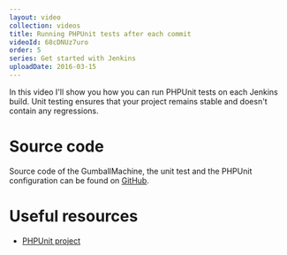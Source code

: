 ```yaml
---
layout: video
collection: videos
title: Running PHPUnit tests after each commit
videoId: 68cDNUz7uro
order: 5
series: Get started with Jenkins
uploadDate: 2016-03-15
---
```


In this video I'll show you how you can run PHPUnit tests on each Jenkins build. Unit testing ensures that your project remains stable and doesn't contain any regressions.

# Source code
Source code of the GumballMachine, the unit test and the PHPUnit configuration can be found on <a href="https://github.com/SavjeeTutorials/first-look-bitbucket-pipelines/tree/master/02-running-phpunit-tests" target="_blank">GitHub</a>.

# Useful resources
* <a href="https://phpunit.de/" target="_blank">PHPUnit project</a>
